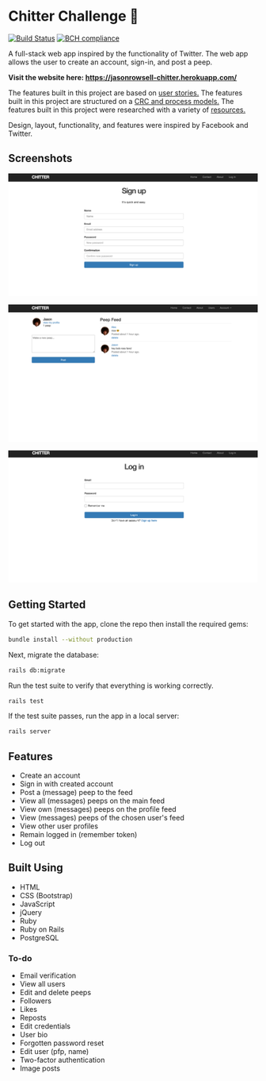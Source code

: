 # Chitter Challenge 🦜

[![Build Status](https://travis-ci.org/jasonrowsell/chitter-challenge.svg?branch=master)](https://travis-ci.org/jasonrowsell/chitter-challenge) [![BCH compliance](https://bettercodehub.com/edge/badge/jasonrowsell/chitter-challenge?branch=master)](https://bettercodehub.com/)

A full-stack web app inspired by the functionality of Twitter. The web app allows the user to create an account, sign-in, and post a peep.

**Visit the website here: https://jasonrowsell-chitter.herokuapp.com/**

The features built in this project are based on [user stories.](./resources/user_stories.md)
The features built in this project are structured on a [CRC and process models.](./resources/plan.md)
The features built in this project were researched with a variety of [resources.](./resources/resources.md)

Design, layout, functionality, and features were inspired by Facebook and Twitter.

## Screenshots

![Sign-up](resources/signup.png)

![Feed](resources/feed.png)

![Sign-in](resources/signin.png)

## Getting Started

To get started with the app, clone the repo then install the required gems:

```sh
bundle install --without production
```

Next, migrate the database:

```sh
rails db:migrate
```

Run the test suite to verify that everything is working correctly.

```sh
rails test
```

If the test suite passes, run the app in a local server:

```sh
rails server
```

## Features

- Create an account
- Sign in with created account
- Post a (message) peep to the feed
- View all (messages) peeps on the main feed
- View own (messages) peeps on the profile feed
- View (messages) peeps of the chosen user's feed
- View other user profiles
- Remain logged in (remember token)
- Log out

## Built Using

- HTML
- CSS (Bootstrap)
- JavaScript
- jQuery
- Ruby
- Ruby on Rails
- PostgreSQL

### To-do

- Email verification
- View all users
- Edit and delete peeps
- Followers
- Likes
- Reposts
- Edit credentials
- User bio
- Forgotten password reset
- Edit user (pfp, name)
- Two-factor authentication
- Image posts
